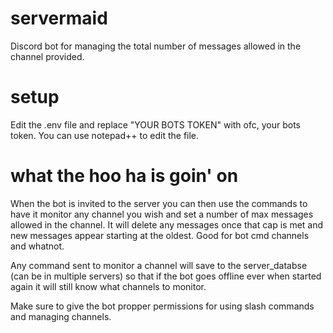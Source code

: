 # servermaid
Discord bot for managing the total number of messages allowed in the channel provided.

# setup
Edit the .env file and replace "YOUR BOTS TOKEN" with ofc, your bots token.
You can use notepad++ to edit the file.

# what the hoo ha is goin' on
When the bot is invited to the server you can then use the commands to have it monitor any channel you wish and set a number of max messages allowed in the channel. It will delete any messages once that cap is met and new messages appear starting at the oldest. Good for bot cmd channels and whatnot.

Any command sent to monitor a channel will save to the server_databse (can be in multiple servers) so that if the bot goes offline ever when started again it will still know what channels to monitor.

Make sure to give the bot propper permissions for using slash commands and managing channels.
